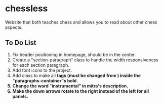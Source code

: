 # chessless

Website that both teaches chess and allows you to read about other chess aspects.

## To Do List

1. Fix header positioning in homepage, should be in the center.
2. Create a "section-paragraph" class to handle the width responsiveness for each section paragraph.
3. Add font icons to the project.
4. Add class to make all <b> tags (must be changed from <span>) inside the "paragraphs-container"s bold.
5. Change the word "instrumental" in mitra's description.
6. Make the down arrows rotate to the right instead of the left for all panels.
